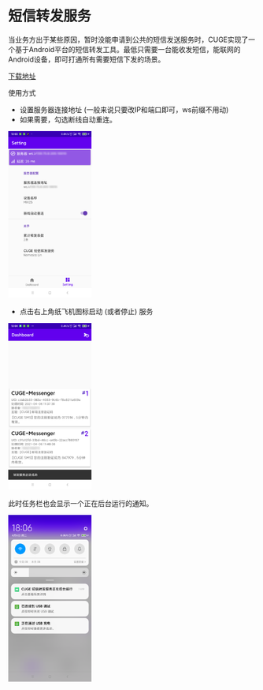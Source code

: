 # 短信转发服务

当业务方出于某些原因，暂时没能申请到公共的短信发送服务时，CUGE实现了一个基于Android平台的短信转发工具。最低只需要一台能收发短信，能联网的Android设备，即可打通所有需要短信下发的场景。

[下载地址](https://nemesiss-1255798866.cos.ap-guangzhou.myqcloud.com/CUGE/MessengerRelayer.apk)

使用方式

* 设置服务器连接地址 (一般来说只要改IP和端口即可，ws前缀不用动)
* 如果需要，勾选断线自动重连。

<img src="../server/messenger.assets/setting.png" alt="setting" style="zoom: 33%;" />

* 点击右上角纸飞机图标启动 (或者停止) 服务

<img src="../server/messenger.assets/main.png" alt="main" style="zoom: 33%;" />

此时任务栏也会显示一个正在后台运行的通知。

<img src="../server/messenger.assets/taskbar.png" alt="taskbar" style="zoom: 33%;" />